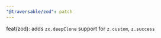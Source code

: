 ```yaml
---
"@traversable/zod": patch
---
```


feat(zod): adds `zx.deepClone` support for `z.custom`, `z.success`

